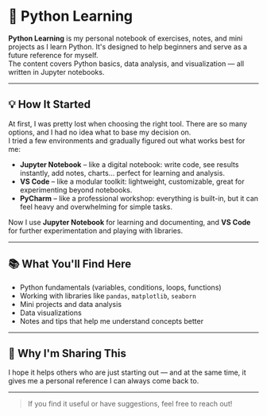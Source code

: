# 🐍 Python Learning

**Python Learning** is my personal notebook of exercises, notes, and mini projects as I learn Python. It's designed to help beginners and serve as a future reference for myself.  
The content covers Python basics, data analysis, and visualization — all written in Jupyter notebooks.

---

## 💡 How It Started

At first, I was pretty lost when choosing the right tool. There are so many options, and I had no idea what to base my decision on.  
I tried a few environments and gradually figured out what works best for me:

- **Jupyter Notebook** – like a digital notebook: write code, see results instantly, add notes, charts… perfect for learning and analysis.
- **VS Code** – like a modular toolkit: lightweight, customizable, great for experimenting beyond notebooks.
- **PyCharm** – like a professional workshop: everything is built-in, but it can feel heavy and overwhelming for simple tasks.

Now I use **Jupyter Notebook** for learning and documenting, and **VS Code** for further experimentation and playing with libraries.

---

## 📚 What You'll Find Here

- Python fundamentals (variables, conditions, loops, functions)
- Working with libraries like `pandas`, `matplotlib`, `seaborn`
- Mini projects and data analysis
- Data visualizations
- Notes and tips that help me understand concepts better

---

## 🧠 Why I'm Sharing This

I hope it helps others who are just starting out — and at the same time, it gives me a personal reference I can always come back to.

---

> If you find it useful or have suggestions, feel free to reach out!
